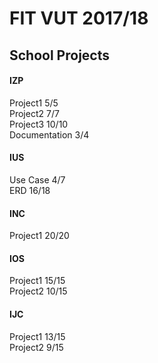 # FIT VUT 2017/18
## School Projects

#### IZP
Project1        5/5  
Project2        7/7  
Project3        10/10  
Documentation   3/4  

#### IUS
Use Case        4/7  
ERD             16/18  

#### INC
Project1        20/20  

#### IOS
Project1        15/15  
Project2        10/15  

#### IJC
Project1        13/15  
Project2        9/15  
